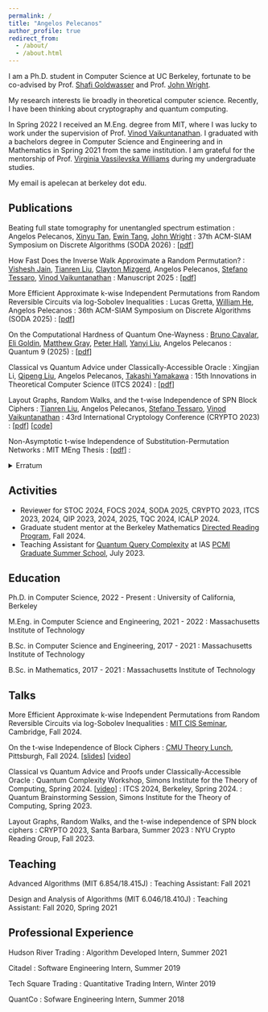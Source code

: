 ```yaml
---
permalink: /
title: "Angelos Pelecanos"
author_profile: true
redirect_from: 
  - /about/
  - /about.html
---
```


I am a Ph.D. student in Computer Science at UC Berkeley, fortunate to be co-advised by Prof. [Shafi Goldwasser](https://math.mit.edu/directory/profile.html?pid=1088) and Prof. [John Wright](https://people.eecs.berkeley.edu/~jswright/).

My research interests lie broadly in theoretical computer science. Recently, I have been thinking about cryptography and quantum computing.

In Spring 2022 I received an M.Eng. degree from MIT, where I was lucky to work under the supervision of Prof. [Vinod Vaikuntanathan](https://people.csail.mit.edu/vinodv/). I graduated with a bachelors degree in Computer Science and Engineering and in Mathematics in Spring 2021 from the same institution. I am grateful for the mentorship of Prof. [Virginia Vassilevska Williams](https://people.csail.mit.edu/virgi) during my undergraduate studies.

My email is apelecan at berkeley dot edu.

## Publications

Beating full state tomography for unentangled spectrum estimation
:   Angelos Pelecanos, [Xinyu Tan](https://norahtan.github.io/), [Ewin Tang](https://ewintang.com/), [John Wright](https://people.eecs.berkeley.edu/~jswright/)
:   37th ACM-SIAM Symposium on Discrete Algorithms (SODA 2026)
:   \[[pdf](https://arxiv.org/abs/2504.02785)\]

How Fast Does the Inverse Walk Approximate a Random Permutation?
:   [Vishesh Jain](https://jainvishesh.github.io/), [Tianren Liu](https://liutianren.com/), [Clayton Mizgerd](https://homepages.math.uic.edu/~cmizge2/), Angelos Pelecanos, [Stefano Tessaro](https://homes.cs.washington.edu/~tessaro/), [Vinod Vaikuntanathan](http://people.csail.mit.edu/vinodv/)
:   Manuscript 2025
:   \[[pdf](https://eprint.iacr.org/2024/1795)\]

More Efficient Approximate k-wise Independent Permutations from Random Reversible Circuits via log-Sobolev Inequalities
:   Lucas Gretta, [William He](https://wrhe.github.io/), Angelos Pelecanos
:   36th ACM-SIAM Symposium on Discrete Algorithms (SODA 2025)
:   \[[pdf](https://arxiv.org/abs/2406.08499)\]

On the Computational Hardness of Quantum One-Wayness
:   [Bruno Cavalar](https://brunopc.github.io/), [Eli Goldin](https://eligoldin.com/), [Matthew Gray](https://www.graytmatter.com/), [Peter Hall](https://simons.berkeley.edu/people/peter-hall), [Yanyi Liu](https://www.cs.cornell.edu/~yanyiliu//), Angelos Pelecanos
:   Quantum 9 (2025)
:   \[[pdf](https://arxiv.org/abs/2312.08363)\]

Classical vs Quantum Advice under Classically-Accessible Oracle
:   Xingjian Li, [Qipeng Liu](https://sites.google.com/view/qipengliu/home), Angelos Pelecanos, [Takashi Yamakawa](https://sites.google.com/view/takashiyamakawa)
:   15th Innovations in Theoretical Computer Science (ITCS 2024)
:   \[[pdf](https://arxiv.org/abs/2303.04298)\]

Layout Graphs, Random Walks, and the t-wise Independence of SPN Block Ciphers
:   [Tianren Liu](https://liutianren.com/), Angelos Pelecanos, [Stefano Tessaro](https://homes.cs.washington.edu/~tessaro/), [Vinod Vaikuntanathan](http://people.csail.mit.edu/vinodv/)
:   43rd International Cryptology Conference (CRYPTO 2023)
:   \[[pdf](https://eprint.iacr.org/2024/083)\] \[[code](https://github.com/apelecan/t-wise-ind-SPN)\]

Non-Asymptotic t-wise Independence of Substitution-Permutation Networks
:   MIT MEng Thesis
:   \[[pdf](files/MEng_Thesis.pdf)\]
:   <details> <summary>Erratum</summary> The main theorem of Section 4 (O(t)-round MiMC is t-wise independent) is not known to be true. </details>

## Activities

* Reviewer for STOC 2024, FOCS 2024, SODA 2025, CRYPTO 2023, ITCS 2023, 2024, QIP 2023, 2024, 2025, TQC 2024, ICALP 2024.
* Graduate student mentor at the Berkeley Mathematics [Directed Reading Program](https://wp.math.berkeley.edu/drp/), Fall 2024.
* Teaching Assistant for [Quantum Query Complexity](https://yassine-hamoudi.github.io/pcmi2023/) at IAS [PCMI Graduate Summer School](https://www.ias.edu/pcmi/pcmi-2023-graduate-summer-school), July 2023.

## Education

Ph.D. in Computer Science, 2022 - Present
:   University of California, Berkeley

M.Eng. in Computer Science and Engineering, 2021 - 2022
:   Massachusetts Institute of Technology

B.Sc. in Computer Science and Engineering, 2017 - 2021
:   Massachusetts Institute of Technology

B.Sc. in Mathematics, 2017 - 2021
:   Massachusetts Institute of Technology

## Talks

More Efficient Approximate k-wise Independent Permutations from Random Reversible Circuits via log-Sobolev Inequalities
:   [MIT CIS Seminar](https://toc.csail.mit.edu/node/1665), Cambridge, Fall 2024.

On the t-wise Independence of Block Ciphers
:   [CMU Theory Lunch](https://www.cs.cmu.edu/~./theorylunch/abstractsHTML/20240828.html), Pittsburgh, Fall 2024. \[[slides](files/cmu-aug-24-block-ciphers.pdf)\] \[[video](https://www.youtube.com/watch?v=FPWPQ6L8Thk)\]

Classical vs Quantum Advice and Proofs under Classically-Accessible Oracle
:   Quantum Complexity Workshop, Simons Institute for the Theory of Computing, Spring 2024. \[[video](https://www.youtube.com/watch?v=U8-y0pF9GEo)\]
:   ITCS 2024, Berkeley, Spring 2024.
:   Quantum Brainstorming Session, Simons Institute for the Theory of Computing, Spring 2023.

Layout Graphs, Random Walks, and the t-wise independence of  SPN block ciphers
:   CRYPTO 2023, Santa Barbara, Summer 2023
:   NYU Crypto Reading Group, Fall 2023.

## Teaching

Advanced Algorithms (MIT 6.854/18.415J)
: Teaching Assistant: Fall 2021

Design and Analysis of Algorithms (MIT 6.046/18.410J)
: Teaching Assistant: Fall 2020, Spring 2021

## Professional Experience

Hudson River Trading
: Algorithm Developed Intern, Summer 2021

Citadel
: Software Engineering Intern, Summer 2019

Tech Square Trading
: Quantitative Trading Intern, Winter 2019

QuantCo
: Sofware Engineering Intern, Summer 2018